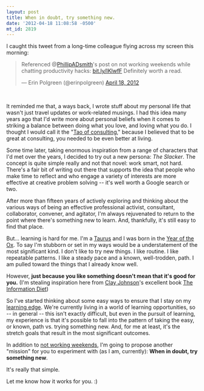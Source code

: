 ```yaml
---
layout: post
title: When in doubt, try something new.
date: '2012-04-18 11:08:58 -0500'
mt_id: 2819
---
```


I caught this tweet from a long-time colleague flying across my screen this morning:

<blockquote class="twitter-tweet"><p>Referenced @<a href="https://twitter.com/PhillipADsmith">PhillipADsmith</a>'s post on not working weekends while chatting productivity hacks: <a href="http://t.co/ZEL4Fns1" title="http://bit.ly/IKlwfF">bit.ly/IKlwfF</a> Definitely worth a read.</p>&mdash; Erin Polgreen (@erinpolgreen) <a href="https://twitter.com/erinpolgreen/status/192613047024623617" data-datetime="2012-04-18T13:58:23+00:00">April 18, 2012</a></blockquote>
<script src="//platform.twitter.com/widgets.js" charset="utf-8"></script>

<br />

It reminded me that, a ways back, I wrote stuff about my personal life that wasn't just travel updates or work-related musings. I had this idea many years ago that I'd write more about personal beliefs when it comes to striking a balance between doing what you love, and loving what you do. I thought I would call it the "[Tao of consulting](http://www.phillipadsmith.com/tag/productivity)," because I believed that to be great at consulting, you needed to be even better at living.

Some time later, taking enormous inspiration from a range of characters that I'd met over the years, I decided to try out a new persona: _The Slacker_. The concept is quite simple really and not that novel: work smart, not hard. There's a fair bit of writing out there that supports the idea that people who make time to reflect and who engage a variety of interests are more effective at creative problem solving -- it's well worth a Google search or two.

After more than fifteen years of actively exploring and thinking about the various ways of being an effective professional activist, consultant, collaborator, convener, and agitator, I'm always rejuvenated to return to the point where there's something new to learn. And, thankfully, it's still easy to find that place.

But... learning is hard for me. I'm a [Taurus](http://ps.ht/JdmDFU) and I was born in the [Year of the Ox](https://duckduckgo.com/?q=year+of+the+ox). To say I'm stubborn or set in my ways would be a understatement of the most significant kind. I don't like to try new things. I like routine. I like repeatable patterns. I like a steady pace and a known, well-trodden, path. I am pulled toward the things that I already know well.

However, **just because you like something doesn't mean that it's good for you.** (I'm stealing inspiration here from [Clay Johnson](https://twitter.com/cjoh)'s excellent book [The Information Diet](http://www.informationdiet.com/))

So I've started thinking about some easy ways to ensure that I stay on my [learning edge](http://www.phillipadsmith.com/2011/11/living-on-the-learning-edge.html). We're currently living in a world of learning opportunities, so -- in general -- this isn't exactly difficult, but even in the pursuit of learning, my experience is that it's possible to fall into the pattern of taking the easy, or known, path vs. trying something new. And, for me at least, it's the stretch goals that result in the most significant outcomes.

In addition to [not working weekends](http://www.phillipadsmith.com/2011/07/tao-of-consulting-why-working-weekends-doesnt-work.html), I'm going to propose another "mission" for you to experiment with (as I am, currently): **When in doubt, try something new**.

It's really that simple.

Let me know how it works for you. :)
